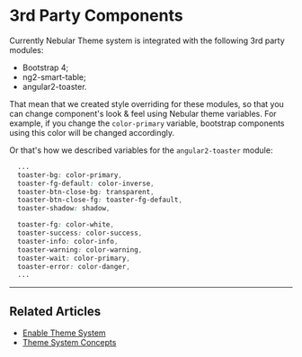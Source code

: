 # 3rd Party Components

Currently Nebular Theme system is integrated with the following 3rd party modules:

- Bootstrap 4;
- ng2-smart-table;
- angular2-toaster.

That mean that we created style overriding for these modules, so that you can change component's look & feel using Nebular theme variables.
For example, if you change the `color-primary` variable, bootstrap components using this color will be changed accordingly.


Or that's how we described variables for the `angular2-toaster` module:

```scss
  ...
  toaster-bg: color-primary,
  toaster-fg-default: color-inverse,
  toaster-btn-close-bg: transparent,
  toaster-btn-close-fg: toaster-fg-default,
  toaster-shadow: shadow,

  toaster-fg: color-white,
  toaster-success: color-success,
  toaster-info: color-info,
  toaster-warning: color-warning,
  toaster-wait: color-primary,
  toaster-error: color-danger,
  ...

```
 <hr>
 
## Related Articles

- [Enable Theme System](#/docs/guides/enable-theme-system)
- [Theme System Concepts](#/docs/guides/theme-system)
